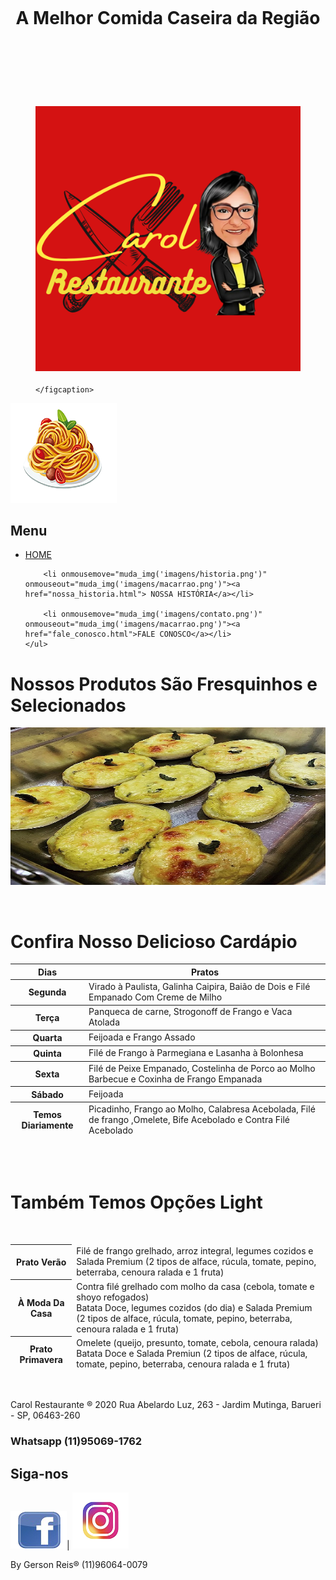 <!DOCTYPE html>
<html lang="pt-br">
<head>
    <meta charset="UTF-8">
    <title>Carol Restaurante</title>
    <meta name="viewport" content="width=device-width, initial-scale=1.0">
    <link rel="stylesheet" href="restaurante.css">
 
</head>
<script src="restaurante.js"></script>
<body onLoad="slide1()">
<div id="interface">
<header id="cabecalho">
    <hgroup>
    <h1> <br><br><br>A Melhor Comida Caseira da Região<br><br><br></h1>
    <h2></h2>
</hgroup>
</header>

<figure class="logo-principal">
    <h3><img src="imagens/Carol5.png"/></h3>
    <figcaption>
        
    </figcaption>
</figure>
    <img id="icone" src="imagens/macarrao.png">
<nav id="menu">
    <h1>Menu</h1>
    <ul>
        <li onmousemove="muda_img('imagens/home.png')" onmouseout="muda_img('imagens/macarrao.png')"><a href="restaurante.html">HOME</a></li>
        
        

        <li onmousemove="muda_img('imagens/historia.png')" onmouseout="muda_img('imagens/macarrao.png')"><a href="nossa_historia.html"> NOSSA HISTÓRIA</a></li>
        
        <li onmousemove="muda_img('imagens/contato.png')" onmouseout="muda_img('imagens/macarrao.png')"><a href="fale_conosco.html">FALE CONOSCO</a></li>
    </ul>
</nav>
<h1 id="produtos">Nossos Produtos São Fresquinhos e Selecionados</h1>

<div id="slide">
    <img src="slide.js/berinjela.jpg" alt="slide show" id="banner">
   

</div>
<script src="slide.js/"></script>


</br><h1 id="cardapio">Confira Nosso Delicioso Cardápio</h1>
<table id="cardapio">
<thead><tr><th>Dias</th><th>Pratos</th></tr></thead>
<tbody><tr><th>Segunda</th><td>Virado à Paulista, Galinha Caipira, Baião de Dois e Filé Empanado Com Creme de Milho</td></tr></tbody>
<tbody><tr><th>Terça</th><td>Panqueca de carne, Strogonoff de Frango e Vaca Atolada</td></tr></tbody>
<tbody><tr><th>Quarta</th><td>Feijoada e Frango Assado</td></tr></tbody>
<tbody><tr><th>Quinta</th><td>Filé de Frango à Parmegiana e Lasanha à Bolonhesa</td></tr></tbody>
<tbody><tr><th>Sexta</th><td>Filé de Peixe Empanado, Costelinha de Porco ao Molho Barbecue e Coxinha de Frango Empanada</td></tr></tbody>   
<tbody><tr><th>Sábado</th><td>Feijoada</td></tr></tbody>
<thead><tr><th>Temos Diariamente</th><td>Picadinho, Frango ao Molho, Calabresa Acebolada, Filé de frango ,Omelete, Bife Acebolado e Contra Filé Acebolado</td></tr></tbody>
</table>
</br>
</br>
<h1 id="cardapio">Também Temos Opções Light</h1>
</br>

<table id="light">
<thead><tr><th>Prato Verão</th><td>Filé de frango grelhado, arroz integral, legumes cozidos e Salada Premium (2 tipos de alface, rúcula, tomate, pepino, beterraba, cenoura ralada e 1 fruta)</td></tr></thead>
<thead><tr><th>À Moda Da Casa</th><td>Contra filé grelhado com molho da casa (cebola, tomate e shoyo refogados) </br>Batata Doce, legumes cozidos (do dia) e Salada Premium (2 tipos de alface, rúcula, tomate, pepino, beterraba, cenoura ralada e 1 fruta)</td></tr></thead>
<thead><tr><th>Prato Primavera</th><td>Omelete (queijo, presunto, tomate, cebola, cenoura ralada)</br> Batata Doce e Salada Premiun (2 tipos de alface, rúcula, tomate, pepino, beterraba, cenoura ralada e 1 fruta)</td></tr></thead>
</table>
</br>

<div id="rodape">
<footer id="rodape">
    <p>
        Carol Restaurante &reg; 2020 Rua Abelardo Luz, 263 - Jardim Mutinga, Barueri - SP, 06463-260<br/><h3 id="rodape">Whatsapp (11)95069-1762</h3><h2 id="rodape">Siga-nos</h2>
        <a id="face" href="https://www.facebook.com/restaurantecarol"target="_blank"><img src="imagens/face.png"></a>|
        <a id="insta" href="https://www.instagram.com/carolrestaurante/"target="_blank"><img src="imagens/insta.png"></a>
        <p id="rodape"> By Gerson Reis&reg; (11)96064-0079</p>
    </p>
</footer>
</div>  
</body>
</html>

